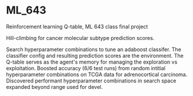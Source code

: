 # ML_643
Reinforcement learning Q-table, ML 643 class final project  

Hill-climbing for cancer molecular subtype prediction scores.  

Search hyperparameter combinations to tune an adaboost classifer. The classifier config and resulting prediction scores are the environment. The Q-table serves as the agent's memory for managing the exploration vs exploitation. Boosted accuracy (6/6 test runs) from random intitial hyperparameter combinations on TCGA data for adrenocortical carcinoma. Discovered performant hyperparameter combinations in search space expanded beyond range used for devel.
